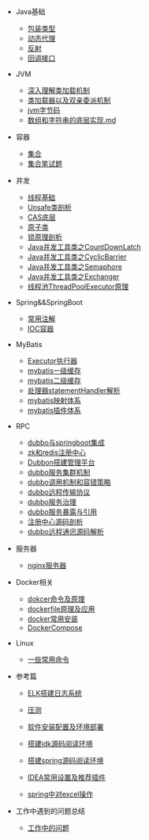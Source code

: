 * Java基础
  * [包装类型](java/basis/包装类型.md)
  * [动态代理](java/basis/动态代理.md)
  * [反射](java/basis/反射)
  * [回调接口](java/basis/回调接口.md)
  
* JVM
  * [深入理解类加载机制](java/jvm/深入理解类加载机制.md)
  * [类加载器以及双亲委派机制](java/jvm/类加载器以及双亲委派机制.md)
  * [jvm字节码](java/jvm/jvm字节码.md)
  * [数组和字符串的底层实现.md](java/jvm/数组和字符串的底层实现.md)
  
* 容器

  * [集合](java/collection/集合.md)
  * [集合笔试题](java/collection/集合笔试题.md)
  
* 并发

  * [线程基础](java/线程.md)
  * [Unsafe类剖析](java/并发编程学习/Unsafe类剖析.md)
  * [CAS底层](java/并发编程学习/CAS底层.md)
  * [原子类](java/并发编程学习/原子类.md)
  * [锁原理剖析](java/并发编程学习/锁原理剖析.md)
  * [Java并发工具类之CountDownLatch](java/并发编程学习/Java并发工具类之CountDownLatch.md)
  * [Java并发工具类之CyclicBarrier](java/并发编程学习/Java并发工具类之CyclicBarrier.md)
  * [Java并发工具类之Semaphore](java/并发编程学习/Java并发工具类之Semaphore.md)
  * [Java并发工具类之Exchanger](java/并发编程学习/Java并发工具类之Exchanger.md)
  * [线程池ThreadPoolExecutor原理](java/并发编程学习/线程池ThreadPoolExecutor原理.md)
  
* Spring&&SpringBoot

  * [常用注解](框架/spring/常用注解.md)
  * [IOC容器](框架/spring/SpringIOC容器分析.md)
  
* MyBatis
  * [Executor执行器](框架/mybatis/Executor执行器.md)
  * [mybatis一级缓存](框架/mybatis/一级缓存.md)
  * [mybatis二级缓存](框架/mybatis/二级缓存.md)
  * [处理器statementHandler解析](框架/mybatis/处理器statementHandler解析.md)
  * [mybatis映射体系](框架/mybatis/mybatis映射体系.md)
  * [mybatis插件体系](框架/mybatis/mybatis插件体系.md)
  
* RPC
  * [dubbo与springboot集成](分布式/dubbo与springboot集成.md)
  * [zk和redis注册中心](分布式/zk和redis注册中心的区别.md)
  * [Dubbon搭建管理平台](分布式/dubbo-admin平台搭建与管理.md)
  * [dubbo服务集群机制](分布式/dubbo服务集群机制.md)
  * [dubbo调用机制和容错策略](分布式/dubbo调用机制和容错策略.md)
  * [dubbo远程传输协议](分布式/dubbo传输协议.md)
  * [dubbo服务治理](分布式/dubbo服务治理.md)
  * [dubbo服务暴露与引用](分布式/dubbo服务暴露与引用.md)
  * [注册中心源码剖析](分布式/注册中心源码剖析.md)
  * [dubbo远程通讯源码解析](分布式/dubbo远程通讯源码解析.md)
  
* 服务器
  
  * [nginx服务器](服务器/nginx服务器.md)
  
* Docker相关

  * [dokcer命令及原理](java/docker/Docker命令及原理.md)
  * [dockerfile原理及应用](java/docker/Dockerfile原理及应用.md)
  * [docker常用安装](java/docker/Docker常用安装.md)
  * [DockerCompose](java/docker/DockerCompose.md)
  
* Linux
  
  * [一些常用命令](linux/linux命令.md)
  
* 参考篇
  
  * [ELK搭建日志系统](reference/elk搭建日志系统.md)
  
  * [压测](reference/压测.md)
  * [软件安装配置及环境部署](reference/soft_install.md)
  * [搭建jdk源码阅读环境](reference/搭建jdk源码阅读环境.md)
  * [搭建spring源码阅读环境](reference/搭建spring源码阅读环境.md)
  * [IDEA常用设置及推荐插件](reference/idea.md)
  * [spring中对excel操作](reference/spring中对excel操作.md)
  
* 工作中遇到的问题总结
  
  * [工作中的问题](work/工作中遇到的问题.md)
